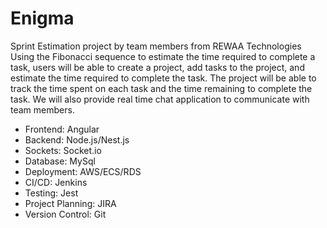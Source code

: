 # Enigma
Sprint Estimation project by team members from REWAA Technologies
Using the Fibonacci sequence to estimate the time required to complete a task, users will be able to create a project, add tasks to the project, and estimate the time required to complete the task. The project will be able to track the time spent on each task and the time remaining to complete the task. We will also provide real time chat application to communicate with team members.
- Frontend: Angular
- Backend: Node.js/Nest.js
- Sockets: Socket.io
- Database: MySql
- Deployment: AWS/ECS/RDS
- CI/CD: Jenkins
- Testing: Jest
- Project Planning: JIRA
- Version Control: Git
